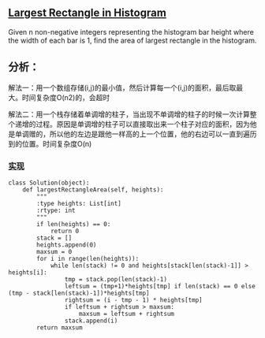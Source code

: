 ## [Largest Rectangle in Histogram](https://leetcode.com/problems/largest-rectangle-in-histogram/#/description)

Given n non-negative integers representing the histogram bar height where the width of each bar is 1, find the area of largest rectangle in the histogram.

## 分析：

解法一：用一个数组存储(i,j)的最小值，然后计算每一个(i,j)的面积，最后取最大。时间复杂度O(n2)的，会超时

解法二：用一个栈存储着单调增的柱子，当出现不单调增的柱子的时候一次计算整个递增的过程。原因是单调增的柱子可以直接取出来一个柱子对应的面积，因为他是单调赠的，所以他的左边是跟他一样高的上一个位置，他的右边可以一直到遍历到的位置。时间复杂度O(n)

### [实现](../sourcecode/LargestRectangleinHistogram.py)
```
class Solution(object):
    def largestRectangleArea(self, heights):
        """
        :type heights: List[int]
        :rtype: int
        """
        if len(heights) == 0:
            return 0
        stack = []
        heights.append(0)
        maxsum = 0
        for i in range(len(heights)):
            while len(stack) != 0 and heights[stack[len(stack)-1]] > heights[i]:
                tmp = stack.pop(len(stack)-1)
                leftsum = (tmp+1)*heights[tmp] if len(stack) == 0 else (tmp - stack[len(stack)-1])*heights[tmp]
                rightsum = (i - tmp - 1) * heights[tmp]
                if leftsum + rightsum > maxsum:
                    maxsum = leftsum + rightsum
                stack.append(i)
        return maxsum
```
